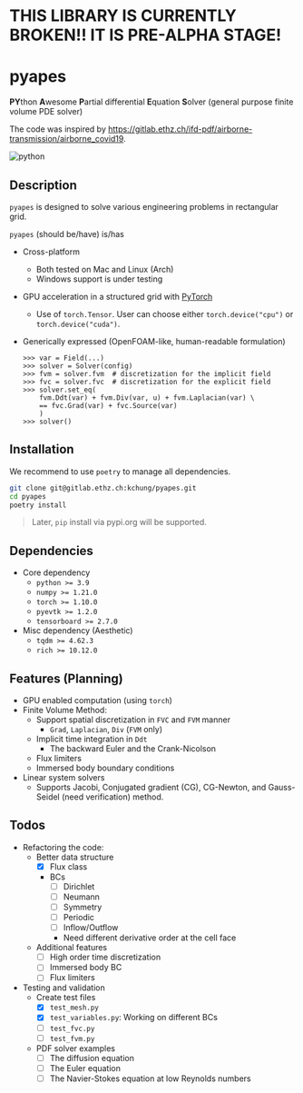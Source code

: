 # THIS LIBRARY IS CURRENTLY BROKEN!! IT IS PRE-ALPHA STAGE!
# pyapes
**PY**thon **A**wesome **P**artial differential **E**quation **S**olver (general purpose finite volume PDE solver)

The code was inspired by https://gitlab.ethz.ch/ifd-pdf/airborne-transmission/airborne_covid19.

![python](http://ForTheBadge.com/images/badges/made-with-python.svg)


## Description
`pyapes` is designed to solve various engineering problems in rectangular grid.

`pyapes` (should be/have) is/has

- Cross-platform
	- Both tested on Mac and Linux (Arch)
	- Windows support is under testing
- GPU acceleration in a structured grid with [PyTorch](https://pytorch.org)
	- Use of `torch.Tensor`. User can choose either `torch.device("cpu")` or `torch.device("cuda")`.
- Generically expressed (OpenFOAM-like, human-readable formulation)

	```python3
  	>>> var = Field(...)
	>>> solver = Solver(config)
	>>> fvm = solver.fvm  # discretization for the implicit field
	>>> fvc = solver.fvc  # discretization for the explicit field
	>>> solver.set_eq(
		fvm.Ddt(var) + fvm.Div(var, u) + fvm.Laplacian(var) \
		== fvc.Grad(var) + fvc.Source(var)
		)
  	>>> solver()
	```

## Installation

We recommend to use `poetry` to manage all dependencies.

```bash
git clone git@gitlab.ethz.ch:kchung/pyapes.git
cd pyapes
poetry install
```

> Later, `pip` install via pypi.org will be supported.

## Dependencies

- Core dependency
	- `python >= 3.9`
	- `numpy >= 1.21.0`
	- `torch >= 1.10.0`
	- `pyevtk >= 1.2.0`
	- `tensorboard >= 2.7.0`
- Misc dependency (Aesthetic)
	- `tqdm >= 4.62.3`
	- `rich >= 10.12.0`

## Features (Planning)
- GPU enabled computation (using `torch`)
- Finite Volume Method:
	- Support spatial discretization in `FVC` and `FVM` manner
		- `Grad`, `Laplacian`, `Div` (`FVM` only)
	- Implicit time integration in `Ddt`
		- The backward Euler and the Crank-Nicolson
	- Flux limiters
	- Immersed body boundary conditions
- Linear system solvers
    - Supports Jacobi, Conjugated gradient (CG), CG-Newton, and Gauss-Seidel (need verification) method.

## Todos

- Refactoring the code:
	- Better data structure
		- [x] Flux class
		- BCs
			- [ ] Dirichlet
			- [ ] Neumann
			- [ ] Symmetry
			- [ ] Periodic
			- [ ] Inflow/Outflow
			- Need different derivative order at the cell face
	- Additional features
    	- [ ] High order time discretization
    	- [ ] Immersed body BC
    	- [ ] Flux limiters
- Testing and validation
	- Create test files
		- [x] `test_mesh.py`
		- [x] `test_variables.py`: Working on different BCs
		- [ ] `test_fvc.py`
		- [ ] `test_fvm.py`
	- PDF solver examples
		- [ ] The diffusion equation
		- [ ] The Euler equation
		- [ ] The Navier-Stokes equation at low Reynolds numbers
